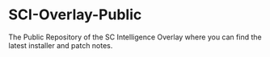 # SCI-Overlay-Public
The Public Repository of the SC Intelligence Overlay where you can find the latest installer and patch notes.
